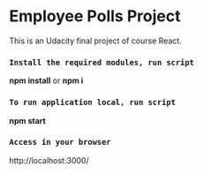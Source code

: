 # Employee Polls Project

This is an Udacity final project of course React.
### `Install the required modules, run script`
**npm install** or **npm i**

### `To run application local, run script`
**npm start**

### `Access in your browser`
http://localhost:3000/
